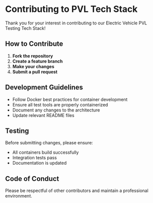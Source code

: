 # Contributing to PVL Tech Stack

Thank you for your interest in contributing to our Electric Vehicle PVL Testing Tech Stack!

## How to Contribute

1. **Fork the repository**
2. **Create a feature branch**
3. **Make your changes**
4. **Submit a pull request**

## Development Guidelines

- Follow Docker best practices for container development
- Ensure all test tools are properly containerized
- Document any changes to the architecture
- Update relevant README files

## Testing

Before submitting changes, please ensure:

- All containers build successfully
- Integration tests pass
- Documentation is updated

## Code of Conduct

Please be respectful of other contributors and maintain a professional environment.